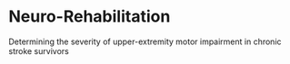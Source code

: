 # Neuro-Rehabilitation
Determining the severity of upper-extremity motor impairment in chronic stroke survivors
